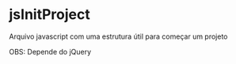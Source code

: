 # jsInitProject

Arquivo javascript com uma estrutura útil para começar um projeto

OBS: Depende do jQuery
